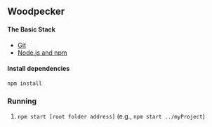 ## Woodpecker

#### The Basic Stack

- [Git](https://git-scm.com/)
- [Node.js and npm](nodejs.org)

#### Install dependencies

```
npm install
```

### Running

1. ```npm start [root folder address]``` (e.g., ```npm start ../myProject```)
